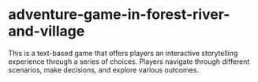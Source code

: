 # adventure-game-in-forest-river-and-village
This is a text-based game that offers players an interactive storytelling experience through a series of choices. Players navigate through different scenarios, make decisions, and explore various outcomes.
